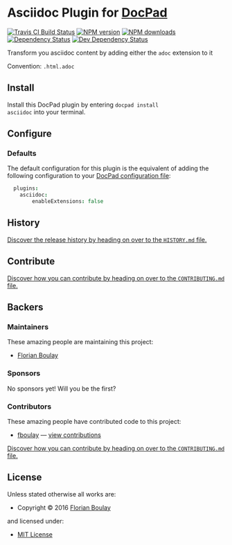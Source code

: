 # Asciidoc Plugin for [DocPad](http://docpad.org)

<!-- BADGES/ -->

<span class="badge-travisci"><a href="http://travis-ci.org/fboulay/docpad-plugin-asciidoc" title="Check this project's build status on TravisCI"><img src="https://img.shields.io/travis/fboulay/docpad-plugin-asciidoc/master.svg" alt="Travis CI Build Status" /></a></span>
<span class="badge-npmversion"><a href="https://npmjs.org/package/docpad-plugin-asciidoc" title="View this project on NPM"><img src="https://img.shields.io/npm/v/docpad-plugin-asciidoc.svg" alt="NPM version" /></a></span>
<span class="badge-npmdownloads"><a href="https://npmjs.org/package/docpad-plugin-asciidoc" title="View this project on NPM"><img src="https://img.shields.io/npm/dm/docpad-plugin-asciidoc.svg" alt="NPM downloads" /></a></span>
<span class="badge-daviddm"><a href="https://david-dm.org/fboulay/docpad-plugin-asciidoc" title="View the status of this project's dependencies on DavidDM"><img src="https://img.shields.io/david/fboulay/docpad-plugin-asciidoc.svg" alt="Dependency Status" /></a></span>
<span class="badge-daviddmdev"><a href="https://david-dm.org/fboulay/docpad-plugin-asciidoc#info=devDependencies" title="View the status of this project's development dependencies on DavidDM"><img src="https://img.shields.io/david/dev/fboulay/docpad-plugin-asciidoc.svg" alt="Dev Dependency Status" /></a></span>

<!-- /BADGES -->


Transform you asciidoc content by adding either the `adoc` extension to it

Convention:  `.html.adoc`


<!-- INSTALL/ -->

<h2>Install</h2>

Install this DocPad plugin by entering <code>docpad install asciidoc</code> into your terminal.

<!-- /INSTALL -->

## Configure

### Defaults

The default configuration for this plugin is the equivalent of adding the following configuration to your [DocPad configuration file](http://docpad.org/docs/config):

``` coffee
  plugins:
  	asciidoc:
  		enableExtensions: false
```

<!-- HISTORY/ -->

<h2>History</h2>

<a href="https://github.com/fboulay/docpad-plugin-asciidoc/blob/master/HISTORY.md#files">Discover the release history by heading on over to the <code>HISTORY.md</code> file.</a>

<!-- /HISTORY -->


<!-- CONTRIBUTE/ -->

<h2>Contribute</h2>

<a href="https://github.com/fboulay/docpad-plugin-asciidoc/blob/master/CONTRIBUTING.md#files">Discover how you can contribute by heading on over to the <code>CONTRIBUTING.md</code> file.</a>

<!-- /CONTRIBUTE -->


<!-- BACKERS/ -->

<h2>Backers</h2>

<h3>Maintainers</h3>

These amazing people are maintaining this project:

<ul><li><a href="http://boulay.eu">Florian Boulay</a></li></ul>

<h3>Sponsors</h3>

No sponsors yet! Will you be the first?



<h3>Contributors</h3>

These amazing people have contributed code to this project:

<ul><li><a href="https://github.com/fboulay">fboulay</a> — <a href="https://github.com/fboulay/docpad-plugin-asciidoc/commits?author=fboulay" title="View the GitHub contributions of fboulay on repository fboulay/docpad-plugin-asciidoc">view contributions</a></li></ul>

<a href="https://github.com/fboulay/docpad-plugin-asciidoc/blob/master/CONTRIBUTING.md#files">Discover how you can contribute by heading on over to the <code>CONTRIBUTING.md</code> file.</a>

<!-- /BACKERS -->


<!-- LICENSE/ -->

<h2>License</h2>

Unless stated otherwise all works are:

<ul><li>Copyright &copy; 2016 <a href="http://boulay.eu">Florian Boulay</a></li></ul>

and licensed under:

<ul><li><a href="http://spdx.org/licenses/MIT.html">MIT License</a></li></ul>

<!-- /LICENSE -->
